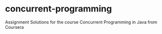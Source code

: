 # concurrent-programming
Assignment Solutions for the course Concurrent Programming in Java from Coursera
